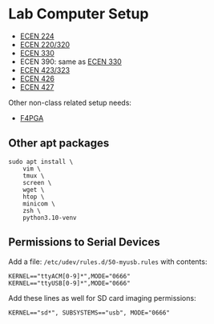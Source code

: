 # Lab Computer Setup

* [ECEN 224](ecen224.md)
* [ECEN 220/320](ecen320.md)
* [ECEN 330](ecen330.md)
* ECEN 390: same as [ECEN 330](ecen330.md)
* [ECEN 423/323](ecen423.md)
* [ECEN 426](ecen426.md)
* [ECEN 427](ecen427.md)

Other non-class related setup needs:
* [F4PGA](f4pga.md)

## Other apt packages
```
sudo apt install \
    vim \
    tmux \
    screen \
    wget \
    htop \
    minicom \
    zsh \
    python3.10-venv
```

## Permissions to Serial Devices

Add a file: `/etc/udev/rules.d/50-myusb.rules` with contents:
```
KERNEL=="ttyACM[0-9]*",MODE="0666"
KERNEL=="ttyUSB[0-9]*",MODE="0666"
```

Add these lines as well for SD card imaging permissions:
 ```
 KERNEL=="sd*", SUBSYSTEMS=="usb", MODE="0666"
 ```

